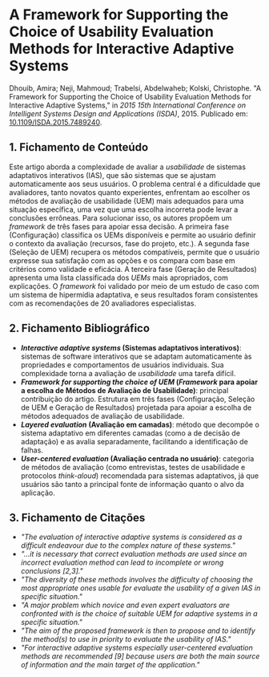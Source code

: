 # A Framework for Supporting the Choice of Usability Evaluation Methods for Interactive Adaptive Systems 

Dhouib, Amira; Neji, Mahmoud; Trabelsi, Abdelwaheb; Kolski, Christophe. "A Framework for Supporting the Choice of Usability Evaluation Methods for Interactive Adaptive Systems," in *2015 15th International Conference on Intelligent Systems Design and Applications (ISDA)*, 2015. Publicado em: [10.1109/ISDA.2015.7489240](https://doi.org/10.1109/ISDA.2015.7489240).

## 1. Fichamento de Conteúdo

Este artigo aborda a complexidade de avaliar a _usabilidade_ de sistemas adaptativos interativos (IAS), que são sistemas que se ajustam automaticamente aos seus usuários. O problema central é a dificuldade que avaliadores, tanto novatos quanto experientes, enfrentam ao escolher os métodos de avaliação de usabilidade (UEM) mais adequados para uma situação específica, uma vez que uma escolha incorreta pode levar a conclusões errôneas. Para solucionar isso, os autores propõem um _framework_ de três fases para apoiar essa decisão. A primeira fase (Configuração) classifica os UEMs disponíveis e permite ao usuário definir o contexto da avaliação (recursos, fase do projeto, etc.). A segunda fase (Seleção de UEM) recupera os métodos compatíveis, permite que o usuário expresse sua satisfação com as opções e os compara com base em critérios como validade e eficácia. A terceira fase (Geração de Resultados) apresenta uma lista classificada dos _UEMs_ mais apropriados, com explicações. O _framework_ foi validado por meio de um estudo de caso com um sistema de hipermídia adaptativa, e seus resultados foram consistentes com as recomendações de 20 avaliadores especialistas.

## 2. Fichamento Bibliográfico

- **_Interactive adaptive systems_ (Sistemas adaptativos interativos)**: sistemas de software interativos que se adaptam automaticamente às propriedades e comportamentos de usuários individuais. Sua complexidade torna a avaliação de _usabilidade_ uma tarefa difícil. 
- **_Framework for supporting the choice of UEM_ (_Framework_ para apoiar a escolha de Métodos de Avaliação de Usabilidade)**: principal contribuição do artigo. Estrutura em três fases (Configuração, Seleção de UEM e Geração de Resultados) projetada para apoiar a escolha de métodos adequados de avaliação de usabilidade.  
- **_Layered evaluation_ (Avaliação em camadas)**: método que decompõe o sistema adaptativo em diferentes camadas (como a de decisão de adaptação) e as avalia separadamente, facilitando a identificação de falhas. 
- **_User-centered evaluation_ (Avaliação centrada no usuário)**: categoria de métodos de avaliação (como entrevistas, testes  de usabilidade e protocolos _think-aloud_) recomendada para sistemas adaptativos, já que usuários são tanto a principal fonte de informação quanto o alvo da aplicação. 

## 3. Fichamento de Citações

* _"The evaluation of interactive adaptive systems is considered as a difficult endeavour due to the complex nature of these systems."_  
* _"...it is necessary that correct evaluation methods are used since an incorrect evaluation method can lead to incomplete or wrong conclusions [2,3]."_  
* _"The diversity of these methods involves the difficulty of choosing the most appropriate ones usable for evaluate the usability of a given IAS in specific situation."_  
* _"A major problem which novice and even expert evaluators are confronted with is the choice of suitable UEM for adaptive systems in a specific situation."_  
* _"The aim of the proposed framework is then to propose and to identify the method(s) to use in priority to evaluate the usability of IAS."_  
* _"For interactive adaptive systems especially user-centered evaluation methods are recommended [9] because users are both the main source of information and the main target of the application."_
